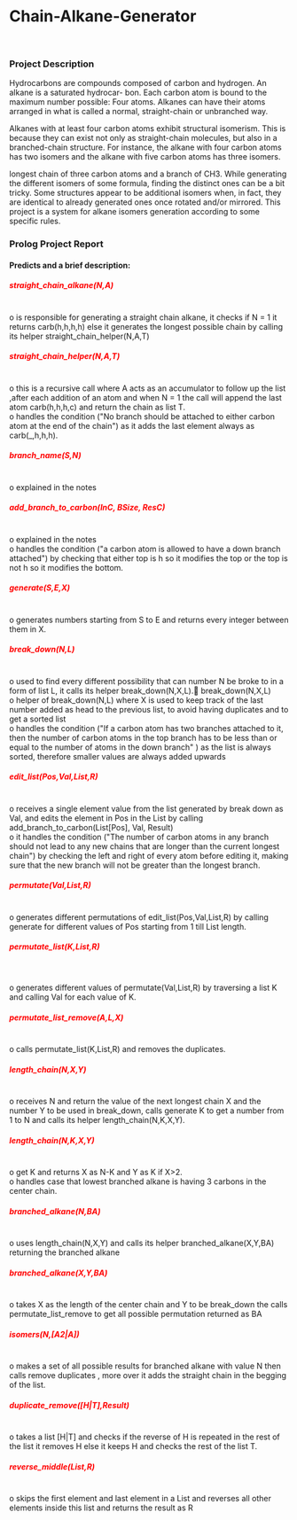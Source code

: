 # Chain-Alkane-Generator
<br><h3>
Project Description
</h4>
<p>
Hydrocarbons are compounds composed of carbon and hydrogen. An alkane is a saturated hydrocar-
bon. Each carbon atom is bound to the maximum number possible: Four atoms. Alkanes can have their atoms arranged in what is called a normal, straight-chain or unbranched way.
</p></h5>
<p>
Alkanes with at least four carbon atoms exhibit structural isomerism. This is because they can exist not only as straight-chain molecules, but also in a branched-chain structure. For instance, the alkane with four carbon atoms has two isomers and the alkane with five carbon atoms has three isomers.
</p></h5>

<p>
longest chain of three carbon atoms and a branch of CH3. While generating the different isomers of some formula, finding the distinct ones can be a bit tricky. Some structures appear to be additional isomers when, in fact, they are identical to already generated ones once rotated and/or mirrored. This project is a system for alkane isomers generation according to some specific rules.
</p></h5>
<h3>
Prolog Project Report
</h3>
<h4>
Predicts and a brief description:
</h4>
<div><h5><p style="color:red">straight_chain_alkane(N,A)</p></h5></br>
o is responsible for generating a straight chain alkane, it checks if N = 1 it
returns carb(h,h,h,h) else it generates the longest possible chain by calling
</br>its helper straight_chain_helper(N,A,T)
</div>
<div><h5><p style="color:red">straight_chain_helper(N,A,T)</p></h5></br>
o this is a recursive call where A acts as an accumulator to follow up the list
,after each addition of an atom and when N = 1 the call will append the
last atom carb(h,h,h,c) and return the chain as list T.
</br>o handles the condition ("No branch should be attached to either carbon
atom at the end of the chain") as it adds the last element always as
carb(_,h,h,h).
</div>
<div><h5><p style="color:red">branch_name(S,N)</p></h5></br>
o explained in the notes
</div>
<div><h5><p style="color:red">add_branch_to_carbon(InC, BSize, ResC)</p></h5></br>
o explained in the notes
</br>o handles the condition ("a carbon atom is allowed to have a down branch
attached") by checking that either top is h so it modifies the top or the top
is not h so it modifies the bottom.
</div>
<div><h5><p style="color:red">generate(S,E,X)</p></h5></br>
o generates numbers starting from S to E and returns every integer between
them in X.
</div>
<div><h5><p style="color:red">break_down(N,L)</p></h5></br>
o used to find every different possibility that can number N be broke to in a
form of list L, it calls its helper break_down(N,X,L). break_down(N,X,L)
</br>o helper of break_down(N,L) where X is used to keep track of the last
number added as head to the previous list, to avoid having duplicates and
to get a sorted list
</br>o handles the condition ("If a carbon atom has two branches attached to it,
then the number of carbon atoms in the top branch has to be less than or
equal to the number of atoms in the down branch" ) as the list is always
sorted, therefore smaller values are always added upwards
</div>
<div><h5><p style="color:red">edit_list(Pos,Val,List,R)</p></h5></br>
o receives a single element value from the list generated by break down as
Val, and edits the element in Pos in the List by calling
add_branch_to_carbon(List[Pos], Val, Result)
</br>o it handles the condition ("The number of carbon atoms in any branch
should not lead to any new chains that are longer than the current longest
chain") by checking the left and right of every atom before editing it,
making sure that the new branch will not be greater than the longest
branch.
</div>
<div><h5><p style="color:red">permutate(Val,List,R)</p></h5></br>
o generates different permutations of edit_list(Pos,Val,List,R) by calling
generate for different values of Pos starting from 1 till List length.
</div>
<div><h5><p style="color:red">permutate_list(K,List,R)</p></h5></br>
</br>o generates different values of permutate(Val,List,R) by traversing a list K
and calling Val for each value of K.
</div>
<div><h5><p style="color:red">permutate_list_remove(A,L,X)</p></h5></br>
o calls permutate_list(K,List,R) and removes the duplicates.
</div>
<div><h5><p style="color:red">length_chain(N,X,Y)</p></h5></br>
o receives N and return the value of the next longest chain X and the
number Y to be used in break_down, calls generate K to get a number
from 1 to N and calls its helper length_chain(N,K,X,Y).
</div>
<div><h5><p style="color:red">length_chain(N,K,X,Y)</p></h5></br>
o get K and returns X as N-K and Y as K if X>2.
</br>o handles case that lowest branched alkane is having 3 carbons in the center
chain.
</div>
<div><h5><p style="color:red">branched_alkane(N,BA)</p></h5></br>
o uses length_chain(N,X,Y) and calls its helper branched_alkane(X,Y,BA)
returning the branched alkane
</div>
<div><h5><p style="color:red">branched_alkane(X,Y,BA)</p></h5></br>
o takes X as the length of the center chain and Y to be break_down the calls
permutate_list_remove to get all possible permutation returned as BA
</div>
<div><h5><p style="color:red">isomers(N,[A2|A])</p></h5></br>
o makes a set of all possible results for branched alkane with value N then
calls remove duplicates , more over it adds the straight chain in the
begging of the list.
</div>
<div><h5><p style="color:red">duplicate_remove([H|T],Result)</p></h5></br>
o takes a list [H|T] and checks if the reverse of H is repeated in the rest of
the list it removes H else it keeps H and checks the rest of the list T.
</div>
<div><h5><p style="color:red">reverse_middle(List,R)</p></h5></br>
o skips the first element and last element in a List and reverses all other
elements inside this list and returns the result as R
</div>
